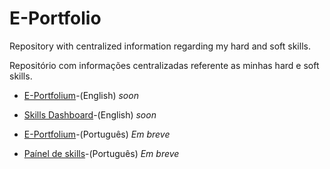 # E-Portfolio
Repository with centralized information regarding my hard and soft skills.

Repositório com informações centralizadas referente as minhas hard e soft skills.

* [E-Portfolium]()-(English) *soon*

* [Skills Dashboard]()-(English) *soon*

* [E-Portfolium]()-(Português) *Em breve*

* [Paínel de skills]()-(Português) *Em breve*


